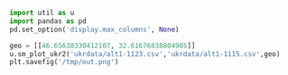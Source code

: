 

```python
import util as u
import pandas as pd
pd.set_option('display.max_columns', None)
```









```python
geo = [[46.65638330412107, 32.61676838804905]]
u.sm_plot_ukr2('ukrdata/alt1-1123.csv','ukrdata/alt1-1115.csv',geo)
plt.savefig('/tmp/out.png')
```

